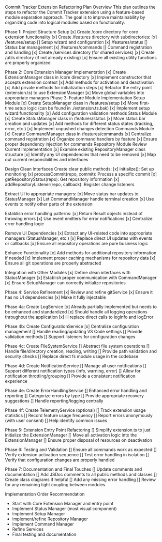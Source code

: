 Commit Tracker Extension Refactoring Plan
Overview
This plan outlines the steps to refactor the Commit Tracker extension using a feature-based module separation approach. The goal is to improve maintainability by organizing code into logical modules based on functionality.

Phase 1: Project Structure Setup
[x] Create /core directory for core extension functionality
[x] Create /features directory with subdirectories:
[x] /features/setup [] Setup wizard and configuration
[x] /features/status [] Status bar management
[x] /features/commands [] Command registration and handling
[x] Create /services directory (for shared services)
[x] Create /utils directory (if not already existing)
[x] Ensure all existing utility functions are properly organized

Phase 2: Core Extension Manager Implementation
[x] Create ExtensionManager class in /core directory
[x] Implement constructor that accepts extension context
[x] Add methods for activation and deactivation
[x] Add private methods for initialization steps
[x] Refactor the entry point (extension.ts) to use ExtensionManager
[x] Move global variables into appropriate managers
Phase 3: Feature Module Implementation
Setup Module
[x] Create SetupManager class in /features/setup
[x] Move first-time setup logic (can be found in ./extension.ts.bak)
[x] Implement setup wizard functionality
[x] Add configuration validation methods
Status Module
[x] Create StatusManager class in /features/status
[x] Move status bar creation and updates
[x] Add methods for different status states (tracking, error, etc.)
[x] Implement unpushed changes detection
Commands Module
[x] Create CommandManager class in /features/commands
[x] Centralize command registration
[x] Organize command handlers by feature
[x] Ensure proper dependency injection for commands
Repository Module
Review Current Implementation
[x] Examine existing RepositoryManager class structure
[x] Identify any UI dependencies that need to be removed
[x] Map out current responsibilities and interfaces

Design Clean Interfaces
Create clear public methods:
[x] initialize(): Set up monitoring
[x] processCommit(repo, commit): Process a specific commit
[x] getRepositoryStatus(repo): Get repository information
[x] addRepositoryListener(repo, callback): Register change listeners

Extract UI to appropriate managers:
[x] Move status bar updates to StatusManager
[x] Let CommandManager handle terminal creation
[x] Use events to notify other parts of the extension

Establish error handling patterns:
[x] Return Result<T> objects instead of throwing errors
[x] Use event emitters for error notifications
[x] Centralize error handling logic

Remove UI Dependencies
[x] Extract any UI-related code into appropriate managers (StatusManager, etc.)
[x] Replace direct UI updates with events or callbacks
[x] Ensure all repository operations are pure business logic

Enhance Functionality
[x] Add methods for additional repository information if needed
[x] Implement proper caching mechanisms for repository data
[x] Ensure all git operations are properly abstracted

Integration with Other Modules
[x] Define clean interfaces with StatusManager
[x] Establish proper communication with CommandManager
[x] Ensure SetupManager can correctly initialize repositories

Phase 4: Service Refinement
[x] Review and refine gitService
[x] Ensure it has no UI dependencies
[x] Make it fully injectable

Phase 4a: Create LogService
[x] Already partially implemented but needs to be enhanced and standardized
[x] Should handle all logging operations throughout the application
[x] ill replace direct calls to logInfo and logError

Phase 4b: Create ConfigurationService
[x] Centralize configuration management
[] Handle reading/updating VS Code settings
[] Provide validation methods
[] Support listeners for configuration changes

Phase 4c: Create FileSystemService
[] Abstract file system operations
[] Handle file/directory creation, reading, writing
[] Provide path validation and security checks
[] Replace direct fs module usage in the codebase

Phase 4d: Create NotificationService
[] Manage all user notifications
[] Support different notification types (info, warning, error)
[] Allow for notification throttling/grouping
[] Provide a consistent notification experience

Phase 4e: Create ErrorHandlingService
[] Enhanced error handling and reporting
[] Categorize errors by type
[] Provide appropriate recovery suggestions
[] Handle reporting/logging centrally

Phase 4f: Create TelemetryService (optional)
[] Track extension usage statistics
[] Record feature usage frequency
[] Report errors anonymously (with user consent)
[] Help identify common issues

Phase 5: Extension Entry Point Refactoring
[] Simplify extension.ts to just initialize the ExtensionManager
[] Move all activation logic into the ExtensionManager
[] Ensure proper disposal of resources on deactivation

Phase 6: Testing and Validation
[] Ensure all commands work as expected
[] Verify extension activation sequence
[] Test error handling in isolation
[] Verify that configuration changes are properly handled

Phase 7: Documentation and Final Touches
[] Update comments and documentation
[] Add JSDoc comments to all public methods and classes
[] Create class diagrams if helpful
[] Add any missing error handling
[] Review for any remaining tight coupling between modules

Implementation Order Recommendation

- Start with Core Extension Manager and entry point
- Implement Status Manager (most visual component)
- Implement Setup Manager
- Implement/refine Repository Manager
- Implement Command Manager
- Refine Services
- Final testing and documentation
